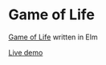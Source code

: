 # Game of Life

[Game of Life](https://en.wikipedia.org/wiki/Conway%27s_Game_of_Life) written in Elm


[Live demo](https://git.generalassemb.ly/pages/ari/game-of-life/src/index.html)
